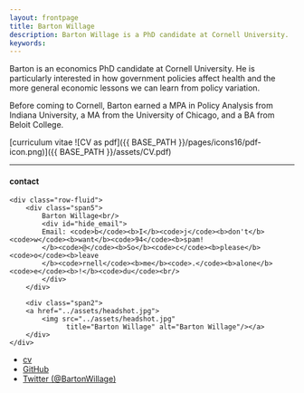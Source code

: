 ```yaml
---
layout: frontpage
title: Barton Willage
description: Barton Willage is a PhD candidate at Cornell University. 
keywords: 
---
```


Barton is an economics PhD candidate at Cornell University. He is particularly interested in how government policies affect health and the more general economic lessons we can learn from policy variation.

Before coming to Cornell, Barton earned a MPA in Policy Analysis from Indiana University, a MA from the University of Chicago, and a BA from Beloit College.

[curriculum vitae ![CV as pdf]({{ BASE_PATH }}/pages/icons16/pdf-icon.png)]({{ BASE_PATH }}/assets/CV.pdf)<br/>


---

<div class="container">
<h4><a name="contact"></a>contact</h4>

    <div class="row-fluid">
        <div class="span5">
            Barton Willage<br/>
            <div id="hide_email">
            Email: <code>b</code><b>I</b><code>j</code><b>don't</b><code>w</code><b>want</b><code>94</code><b>spam!
            </b><code>@</code><b>So</b><code>c</code><b>please</b><code>o</code><b>leave
            </b><code>rnell</code><b>me</b><code>.</code><b>alone</b><code>e</code><b>!</b><code>du</code><br/>
            </div>
        </div>

        <div class="span2">
        <a href="../assets/headshot.jpg">
            <img src="../assets/headshot.jpg"
                  title="Barton Willage" alt="Barton Willage"/></a>
        </div>
    </div>
</div>

<div class="navbar">
  <div class="navbar-inner">
      <ul class="nav">
          <li><a href="{{ BASE_PATH }}/assets/CV.pdf">cv</a></li>
          <li><a href="https://github.com/bjwillage">GitHub</a></li>
          <li><a href="https://twitter.com/bartonwillage">Twitter (@BartonWillage)</a></li>
      </ul>
  </div>
</div>
